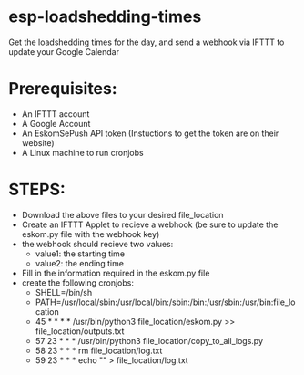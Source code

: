 # esp-loadshedding-times
Get the loadshedding times for the day, and send a webhook via IFTTT to update your Google Calendar

# Prerequisites:
  - An IFTTT account
  - A Google Account
  - An EskomSePush API token (Instuctions to get the token are on their website)
  - A Linux machine to run cronjobs

# STEPS:
  - Download the above files to your desired file_location
  - Create an IFTTT Applet to recieve a webhook (be sure to update the eskom.py file with the webhook key)
  - the webhook should recieve two values:
    - value1: the starting time
    - value2: the ending time
  - Fill in the information required in the eskom.py file
  - create the following cronjobs:
    - SHELL=/bin/sh
    - PATH=/usr/local/sbin:/usr/local/bin:/sbin:/bin:/usr/sbin:/usr/bin:file_location
    - 45 * * * * /usr/bin/python3 file_location/eskom.py >> file_location/outputs.txt
    - 57 23 * * * /usr/bin/python3 file_location/copy_to_all_logs.py
    - 58 23 * * * rm file_location/log.txt
    - 59 23 * * * echo "" > file_location/log.txt
